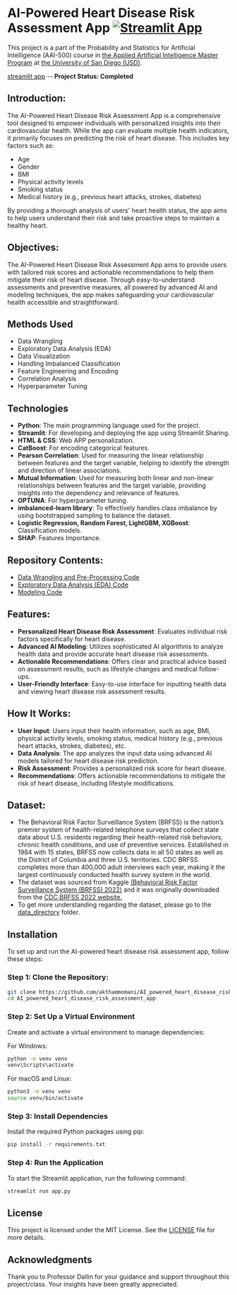 # AI-Powered Heart Disease Risk Assessment App [![Streamlit App](https://static.streamlit.io/badges/streamlit_badge_black_red.svg)](https://ai-powered-heart-disease-assessment.streamlit.app/)
This project is a part of the Probability and Statistics for Artificial Intelligence (AAI-500) course in [the Applied Artificial Intelligence Master Program](https://onlinedegrees.sandiego.edu/masters-applied-artificial-intelligence/) at [the University of San Diego (USD)](https://www.sandiego.edu/). 

[streamlit app](https://ai-powered-heart-disease-assessment.streamlit.app/)
-- **Project Status: Completed**

## **Introduction**:

The AI-Powered Heart Disease Risk Assessment App is a comprehensive tool designed to empower individuals with personalized insights into their cardiovascular health. While the app can evaluate multiple health indicators, it primarily focuses on predicting the risk of heart disease. This includes key factors such as:
* Age
* Gender
* BMI
* Physical activity levels
* Smoking status
* Medical history (e.g., previous heart attacks, strokes, diabetes)

By providing a thorough analysis of users' heart health status, the app aims to help users understand their risk and take proactive steps to maintain a healthy heart.

## **Objectives**: 

The AI-Powered Heart Disease Risk Assessment App aims to provide users with tailored risk scores and actionable recommendations to help them mitigate their risk of heart disease. Through easy-to-understand assessments and preventive measures, all powered by advanced AI and modeling techniques, the app makes safeguarding your cardiovascular health accessible and straightforward.

## **Methods Used**

* Data Wrangling
* Exploratory Data Analysis (EDA)
* Data Visualization
* Handling Imbalanced Classification
* Feature Engineering and Encoding
* Correlation Analysis
* Hyperparameter Tuning

## **Technologies**

* **Python**: The main programming language used for the project.
* **Streamlit**: For developing and deploying the app using Streamlit Sharing.
* **HTML & CSS**: Web APP personalization.
* **CatBoost**: For encoding categorical features.
* **Pearson Correlation**: Used for measuring the linear relationship between features and the target variable, helping to identify the strength and direction of linear associations.
* **Mutual Information**: Used for measuring both linear and non-linear relationships between features and the target variable, providing insights into the dependency and relevance of features.
* **OPTUNA**: For hyperparameter tuning.
* **imbalanced-learn library**: To effectively handles class imbalance by using bootstrapped sampling to balance the dataset.
* **Logistic Regression, Random Forest, LightGBM, XGBoost**: Classification models.
* **SHAP**: Features Importance.

## **Repository Contents**: 
* [Data Wrangling and Pre-Processing Code](https://github.com/akthammomani/AI_powered_heart_disease_risk_assessment_app/tree/main/Notebooks/Data_wrangling_pre_processing)
* [Exploratory Data Analysis (EDA) Code](https://github.com/akthammomani/AI_powered_heart_disease_risk_assessment_app/tree/main/Notebooks/Exploratory_Data_Analysis)
* [Modeling Code](https://github.com/akthammomani/AI_powered_heart_disease_risk_assessment_app/tree/main/Notebooks/Modeling)

## **Features:**

* **Personalized Heart Disease Risk Assessment**: Evaluates individual risk factors specifically for heart disease.
* **Advanced AI Modeling**: Utilizes sophisticated AI algorithms to analyze health data and provide accurate heart disease risk assessments.
* **Actionable Recommendations**: Offers clear and practical advice based on assessment results, such as lifestyle changes and medical follow-ups.
* **User-Friendly Interface**: Easy-to-use interface for inputting health data and viewing heart disease risk assessment results.

## **How It Works:**

* **User Input**: Users input their health information, such as age, BMI, physical activity levels, smoking status, medical history (e.g., previous heart attacks, strokes, diabetes), etc.
* **Data Analysis**: The app analyzes the input data using advanced AI models tailored for heart disease risk prediction.
* **Risk Assessment**: Provides a personalized risk score for heart disease.
* **Recommendations**: Offers actionable recommendations to mitigate the risk of heart disease, including lifestyle modifications.

## **Dataset:**

* The Behavioral Risk Factor Surveillance System (BRFSS) is the nation’s premier system of health-related telephone surveys that collect state data about U.S. residents regarding their health-related risk behaviors, chronic health conditions, and use of preventive services. Established in 1984 with 15 states, BRFSS now collects data in all 50 states as well as the District of Columbia and three U.S. territories. CDC BRFSS completes more than 400,000 adult interviews each year, making it the largest continuously conducted health survey system in the world.
* The dataset was sourced from Kaggle [(Behavioral Risk Factor Surveillance System (BRFSS) 2022)](https://www.kaggle.com/datasets/ariaxiong/behavioral-risk-factor-surveillance-system-2022/data) and it was originally downloaded from the [CDC BRFSS 2022 website.](https://www.cdc.gov/brfss/annual_data/annual_2022.html)
* To get more understanding regarding the dataset, please go to the [data_directory](./data_directory) folder.

## **Installation**

To set up and run the AI-powered heart disease risk assessment app, follow these steps:

### Step 1: Clone the Repository:
```sh
git clone https://github.com/akthammomani/AI_powered_heart_disease_risk_assessment_app.git
cd AI_powered_heart_disease_risk_assessment_app
```
### Step 2: Set Up a Virtual Environment

Create and activate a virtual environment to manage dependencies:

For Windows:
```sh
python -m venv venv
venv\Scripts\activate
```
For macOS and Linux:
```sh
python3 -m venv venv
source venv/bin/activate
```
### Step 3: Install Dependencies

Install the required Python packages using pip:
```sh
pip install -r requirements.txt
```

### Step 4: Run the Application

To start the Streamlit application, run the following command:
```sh
streamlit run app.py
```
## **License**

This project is licensed under the MIT License. See the [LICENSE](./LICENSE) file for more details.

## **Acknowledgments**

Thank you to Professor Dallin for your guidance and support throughout this project/class. Your insights have been greatly appreciated.


  









